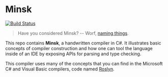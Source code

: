 # Minsk

[![Build Status](https://terrajobst.visualstudio.com/Minsk/_apis/build/status/terrajobst.minsk?branchName=master)](https://terrajobst.visualstudio.com/Minsk/_build/latest?definitionId=13)

> Have you considered Minsk? -- Worf, [naming things][ds9-minsk].

This repo contains **Minsk**, a handwritten compiler in C#. It illustrates basic
concepts of compiler construction and how one can tool the language inside of an
IDE by exposing APIs for parsing and type checking.

This compiler uses many of the concepts that you can find in the Microsoft
C# and Visual Basic compilers, code named [Roslyn].

[ds9-minsk]: https://www.youtube.com/watch?v=138gX3wolOo
[Roslyn]: https://github.com/dotnet/roslyn
